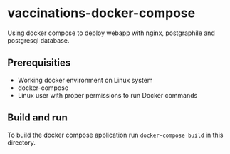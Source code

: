 # vaccinations-docker-compose
Using docker compose to deploy webapp with nginx, postgraphile and postgresql database.

## Prerequisities
- Working docker environment on Linux system
- docker-compose
- Linux user with proper permissions to run Docker commands

## Build and run
To build the docker compose application run `docker-compose build` in this directory.